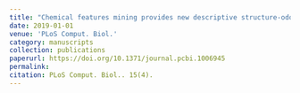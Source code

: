 ```yaml
---
title: "Chemical features mining provides new descriptive structure-odor relationships"
date: 2019-01-01
venue: 'PLoS Comput. Biol.'
category: manuscripts
collection: publications
paperurl: https://doi.org/10.1371/journal.pcbi.1006945
permalink: 
citation: PLoS Comput. Biol.. 15(4).
---
```

